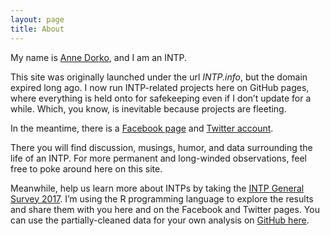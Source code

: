 ```yaml
---
layout: page
title: About
---
```


My name is [Anne Dorko](https://www.annedorko.com/), and I am an INTP.

This site was originally launched under the url _INTP.info_, but the domain expired long ago. I now run INTP-related projects here on GitHub pages, where everything is held onto for safekeeping even if I don’t update for a while. Which, you know, is inevitable because projects are fleeting.

In the meantime, there is a [Facebook page](https://facebook.com/INTP.info) and [Twitter account](https://twitter.com/intpinfo).

There you will find discussion, musings, humor, and data surrounding the life of an INTP. For more permanent and long-winded observations, feel free to poke around here on this site.

Meanwhile, help us learn more about INTPs by taking the [INTP General Survey 2017](https://anne274.typeform.com/to/ycfkp1). I’m using the R programming language to explore the results and share them with you here and on the Facebook and Twitter pages. You can use the partially-cleaned data for your own analysis on [GitHub here](https://github.com/annedorko/intp/).
